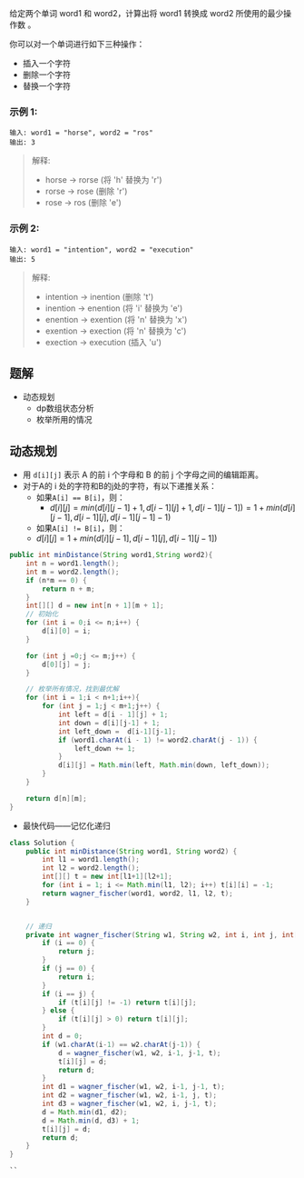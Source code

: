 给定两个单词 word1 和 word2，计算出将 word1 转换成 word2 所使用的最少操作数 。

你可以对一个单词进行如下三种操作：

- 插入一个字符
- 删除一个字符
- 替换一个字符
### 示例 1:
```
输入: word1 = "horse", word2 = "ros"
输出: 3
```
> 解释:   
>- horse -> rorse (将 'h' 替换为 'r')  
>- rorse -> rose (删除 'r')  
>- rose -> ros (删除 'e')  
### 示例 2:
```
输入: word1 = "intention", word2 = "execution"
输出: 5
```
> 解释: 
>- intention -> inention (删除 't')
>- inention -> enention (将 'i' 替换为 'e')
>- enention -> exention (将 'n' 替换为 'x')
>- exention -> exection (将 'n' 替换为 'c')
>- exection -> execution (插入 'u')

<!-- 来源：力扣（LeetCode）
链接：https://leetcode-cn.com/problems/edit-distance
著作权归领扣网络所有。商业转载请联系官方授权，非商业转载请注明出处。 -->

## 题解

- 动态规划
    - dp数组状态分析
    - 枚举所用的情况

## 动态规划
- 用 `d[i][j]` 表示 A 的前 i 个字母和 B 的前 j 个字母之间的编辑距离。
- 对于A的 i 处的字符和B的j处的字符，有以下递推关系： 
    - 如果`A[i] == B[i]`，则：
      - $d[i][j] = min(d[i][j - 1]+1,d[i - 1][j] + 1,d[i - 1][j - 1]) = 1+min(d[i][j - 1],d[i - 1][j],d[i - 1][j - 1] - 1)$
    - 如果`A[i] != B[i]`，则：
    - $d[i][j] =  1 + min(d[i][j - 1],d[i - 1][j],d[i - 1][j - 1])$
```java
public int minDistance(String word1,String word2){
    int n = word1.length();
    int m = word2.length();
    if (n*m == 0) {
        return n + m;
    } 
    int[][] d = new int[n + 1][m + 1];
    // 初始化
    for (int i = 0;i <= n;i++) {
        d[i][0] = i;
    }

    for (int j =0;j <= m;j++) {
        d[0][j] = j;
    }

    // 枚举所有情况，找到最优解
    for (int i = 1;i < n+1;i++){
        for (int j = 1;j < m+1;j++) {
            int left = d[i - 1][j] + 1;
            int down = d[i][j-1] + 1;
            int left_down =  d[i-1][j-1];
            if (word1.charAt(i - 1) != word2.charAt(j - 1)) {
                left_down += 1;
            }
            d[i][j] = Math.min(left, Math.min(down, left_down));
        }
    }

    return d[n][m];
}
```

- 最快代码——记忆化递归
```java 
class Solution {
    public int minDistance(String word1, String word2) {
        int l1 = word1.length();
        int l2 = word2.length();
        int[][] t = new int[l1+1][l2+1];
        for (int i = 1; i <= Math.min(l1, l2); i++) t[i][i] = -1;
        return wagner_fischer(word1, word2, l1, l2, t);
    }


    // 递归
    private int wagner_fischer(String w1, String w2, int i, int j, int[][] t) {
        if (i == 0) {
            return j;
        }
        if (j == 0) {
            return i;
        }
        if (i == j) {
            if (t[i][j] != -1) return t[i][j];
        } else {
            if (t[i][j] > 0) return t[i][j];
        }
        int d = 0;
        if (w1.charAt(i-1) == w2.charAt(j-1)) {
            d = wagner_fischer(w1, w2, i-1, j-1, t);
            t[i][j] = d;
            return d;
        }
        int d1 = wagner_fischer(w1, w2, i-1, j-1, t);
        int d2 = wagner_fischer(w1, w2, i-1, j, t);
        int d3 = wagner_fischer(w1, w2, i, j-1, t);
        d = Math.min(d1, d2);
        d = Math.min(d, d3) + 1;
        t[i][j] = d;
        return d;
    }
}

``